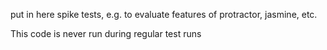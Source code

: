 put in here spike tests, e.g. to evaluate features of protractor, jasmine, etc.

This code is never run during regular test runs
